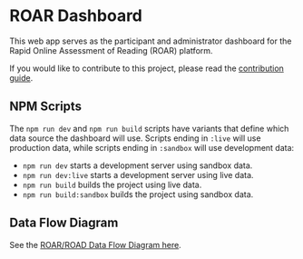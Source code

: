 # ROAR Dashboard

This web app serves as the participant and administrator dashboard for the Rapid
Online Assessment of Reading (ROAR) platform.

If you would like to contribute to this project, please read the [contribution guide](.github/CONTRIBUTING.md).

## NPM Scripts

The `npm run dev` and `npm run build` scripts have variants that define which
data source the dashboard will use. Scripts ending in `:live` will use
production data, while scripts ending in `:sandbox` will use development data:

- `npm run dev` starts a development server using sandbox data.
- `npm run dev:live` starts a development server using live data.
- `npm run build` builds the project using live data.
- `npm run build:sandbox` builds the project using sandbox data.

## Data Flow Diagram

See the [ROAR/ROAD Data Flow Diagram here](https://miro.com/app/board/uXjVNY-_qDA=/?share_link_id=967374624080).
